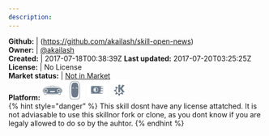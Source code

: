 ```yaml
---
description: 
---
```



**Github:** | (https://github.com/akailash/skill-open-news)  
**Owner:** | [@akailash](https://github.com/akailash)  
**Created:** | 2017-07-18T00:38:39Z  **Last updated:** 2017-07-20T03:25:25Z  
**License:** | No License  
**Market status:** | [Not in Market](https://market.mycroft.ai/skill/)  
**Platform:**   ![](.gitbook/assets/mark-1-icon.png)  ![](.gitbook/assets/mark-2-icon.png)  ![](.gitbook/assets/picroft-icon.png)  ![](.gitbook/assets/kde.png)   
{% hint style="danger" %}
This skill dosnt have any license attatched. It is not adviasable to use this skillnor fork or clone, as you dont know if you are legaly allowed to do so by the auhtor.
{% endhint %}
